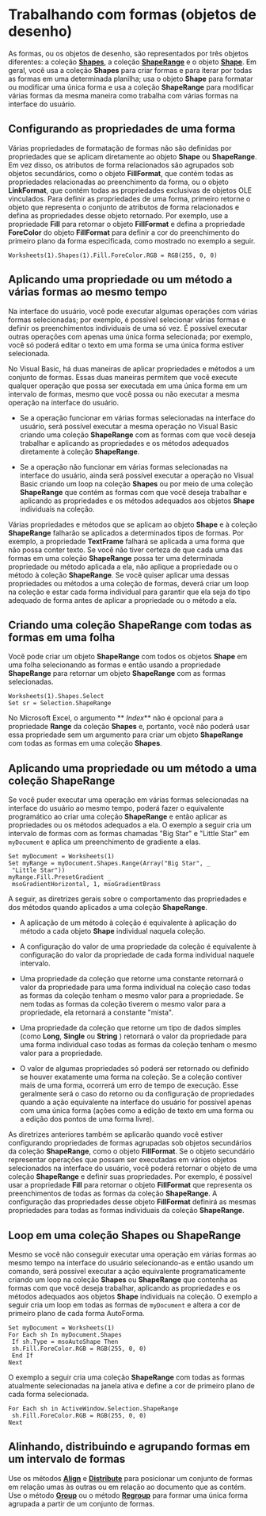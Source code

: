 
# Trabalhando com formas (objetos de desenho)

As formas, ou os objetos de desenho, são representados por três objetos diferentes: a coleção  **[Shapes](f9c6548c-d028-1b70-a11c-c4b45ff19177.md)**, a coleção **[ShapeRange](e1b8229c-73a0-4a77-5e00-4bcec9032260.md)** e o objeto **[Shape](8f01fcd1-b7d9-5216-2de5-40fb6648a403.md)**. Em geral, você usa a coleção **Shapes** para criar formas e para iterar por todas as formas em uma determinada planilha; usa o objeto **Shape** para formatar ou modificar uma única forma e usa a coleção **ShapeRange** para modificar várias formas da mesma maneira como trabalha com várias formas na interface do usuário.


## Configurando as propriedades de uma forma

Várias propriedades de formatação de formas não são definidas por propriedades que se aplicam diretamente ao objeto  **Shape** ou **ShapeRange**. Em vez disso, os atributos de forma relacionados são agrupados sob objetos secundários, como o objeto **FillFormat**, que contém todas as propriedades relacionadas ao preenchimento da forma, ou o objeto **LinkFormat**, que contém todas as propriedades exclusivas de objetos OLE vinculados. Para definir as propriedades de uma forma, primeiro retorne o objeto que representa o conjunto de atributos de forma relacionados e defina as propriedades desse objeto retornado. Por exemplo, use a propriedade **Fill** para retornar o objeto **FillFormat** e defina a propriedade **ForeColor** do objeto **FillFormat** para definir a cor do preenchimento do primeiro plano da forma especificada, como mostrado no exemplo a seguir.


```
Worksheets(1).Shapes(1).Fill.ForeColor.RGB = RGB(255, 0, 0)
```


## Aplicando uma propriedade ou um método a várias formas ao mesmo tempo

Na interface do usuário, você pode executar algumas operações com várias formas selecionadas; por exemplo, é possível selecionar várias formas e definir os preenchimentos individuais de uma só vez. É possível executar outras operações com apenas uma única forma selecionada; por exemplo, você só poderá editar o texto em uma forma se uma única forma estiver selecionada.

No Visual Basic, há duas maneiras de aplicar propriedades e métodos a um conjunto de formas. Essas duas maneiras permitem que você execute qualquer operação que possa ser executada em uma única forma em um intervalo de formas, mesmo que você possa ou não executar a mesma operação na interface do usuário.


- Se a operação funcionar em várias formas selecionadas na interface do usuário, será possível executar a mesma operação no Visual Basic criando uma coleção  **ShapeRange** com as formas com que você deseja trabalhar e aplicando as propriedades e os métodos adequados diretamente à coleção **ShapeRange**.
    
- Se a operação não funcionar em várias formas selecionadas na interface do usuário, ainda será possível executar a operação no Visual Basic criando um loop na coleção  **Shapes** ou por meio de uma coleção **ShapeRange** que contém as formas com que você deseja trabalhar e aplicando as propriedades e os métodos adequados aos objetos **Shape** individuais na coleção.
    
Várias propriedades e métodos que se aplicam ao objeto  **Shape** e à coleção **ShapeRange** falharão se aplicados a determinados tipos de formas. Por exemplo, a propriedade **TextFrame** falhará se aplicada a uma forma que não possa conter texto. Se você não tiver certeza de que cada uma das formas em uma coleção **ShapeRange** possa ter uma determinada propriedade ou método aplicada a ela, não aplique a propriedade ou o método à coleção **ShapeRange**. Se você quiser aplicar uma dessas propriedades ou métodos a uma coleção de formas, deverá criar um loop na coleção e estar cada forma individual para garantir que ela seja do tipo adequado de forma antes de aplicar a propriedade ou o método a ela.


## Criando uma coleção ShapeRange com todas as formas em uma folha

Você pode criar um objeto  **ShapeRange** com todos os objetos **Shape** em uma folha selecionando as formas e então usando a propriedade **ShapeRange** para retornar um objeto **ShapeRange** com as formas selecionadas.


```
Worksheets(1).Shapes.Select 
Set sr = Selection.ShapeRange
```

No Microsoft Excel, o argumento  ** _Index_** não é opcional para a propriedade **Range** da coleção **Shapes** e, portanto, você não poderá usar essa propriedade sem um argumento para criar um objeto **ShapeRange** com todas as formas em uma coleção **Shapes**.


## Aplicando uma propriedade ou um método a uma coleção ShapeRange

Se você puder executar uma operação em várias formas selecionadas na interface do usuário ao mesmo tempo, poderá fazer o equivalente programático ao criar uma coleção  **ShapeRange** e então aplicar as propriedades ou os métodos adequados a ela. O exemplo a seguir cria um intervalo de formas com as formas chamadas "Big Star" e "Little Star" em `myDocument` e aplica um preenchimento de gradiente a elas.


```
Set myDocument = Worksheets(1) 
Set myRange = myDocument.Shapes.Range(Array("Big Star", _ 
 "Little Star")) 
myRange.Fill.PresetGradient _ 
 msoGradientHorizontal, 1, msoGradientBrass
```

A seguir, as diretrizes gerais sobre o comportamento das propriedades e dos métodos quando aplicados a uma coleção  **ShapeRange**.


- A aplicação de um método à coleção é equivalente à aplicação do método a cada objeto  **Shape** individual naquela coleção.
    
- A configuração do valor de uma propriedade da coleção é equivalente à configuração do valor da propriedade de cada forma individual naquele intervalo.
    
- Uma propriedade da coleção que retorne uma constante retornará o valor da propriedade para uma forma individual na coleção caso todas as formas da coleção tenham o mesmo valor para a propriedade. Se nem todas as formas da coleção tiverem o mesmo valor para a propriedade, ela retornará a constante "mista".
    
- Uma propriedade da coleção que retorne um tipo de dados simples (como  **Long**, **Single** ou **String** ) retornará o valor da propriedade para uma forma individual caso todas as formas da coleção tenham o mesmo valor para a propriedade.
    
- O valor de algumas propriedades só poderá ser retornado ou definido se houver exatamente uma forma na coleção. Se a coleção contiver mais de uma forma, ocorrerá um erro de tempo de execução. Esse geralmente será o caso do retorno ou da configuração de propriedades quando a ação equivalente na interface do usuário for possível apenas com uma única forma (ações como a edição de texto em uma forma ou a edição dos pontos de uma forma livre).
    
As diretrizes anteriores também se aplicarão quando você estiver configurando propriedades de formas agrupadas sob objetos secundários da coleção  **ShapeRange**, como o objeto **FillFormat**. Se o objeto secundário representar operações que possam ser executadas em vários objetos selecionados na interface do usuário, você poderá retornar o objeto de uma coleção **ShapeRange** e definir suas propriedades. Por exemplo, é possível usar a propriedade **Fill** para retornar o objeto **FillFormat** que representa os preenchimentos de todas as formas da coleção **ShapeRange**. A configuração das propriedades desse objeto **FillFormat** definirá as mesmas propriedades para todas as formas individuais da coleção **ShapeRange**.


## Loop em uma coleção Shapes ou ShapeRange

Mesmo se você não conseguir executar uma operação em várias formas ao mesmo tempo na interface do usuário selecionando-as e então usando um comando, será possível executar a ação equivalente programaticamente criando um loop na coleção  **Shapes** ou **ShapeRange** que contenha as formas com que você deseja trabalhar, aplicando as propriedades e os métodos adequados aos objetos **Shape** individuais na coleção. O exemplo a seguir cria um loop em todas as formas de `myDocument` e altera a cor de primeiro plano de cada forma AutoForma.


```
Set myDocument = Worksheets(1) 
For Each sh In myDocument.Shapes 
 If sh.Type = msoAutoShape Then 
 sh.Fill.ForeColor.RGB = RGB(255, 0, 0) 
 End If 
Next
```

O exemplo a seguir cria uma coleção  **ShapeRange** com todas as formas atualmente selecionadas na janela ativa e define a cor de primeiro plano de cada forma selecionada.




```
For Each sh in ActiveWindow.Selection.ShapeRange 
 sh.Fill.ForeColor.RGB = RGB(255, 0, 0) 
Next
```


## Alinhando, distribuindo e agrupando formas em um intervalo de formas

Use os métodos  **[Align](7a4e6442-6730-ab7d-93b5-4c091ada6b14.md)** e **[Distribute](cef14a4b-4d6e-758e-928a-99233f893ddc.md)** para posicionar um conjunto de formas em relação umas às outras ou em relação ao documento que as contém. Use o método **[Group](f0ad9b81-42ad-0ee6-d2e2-ff2a88d47a97.md)** ou o método **[Regroup](d30d3064-c37e-84b0-10a6-11dcd18c593e.md)** para formar uma única forma agrupada a partir de um conjunto de formas.

